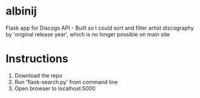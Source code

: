# albinij
Flask app for Discogs API - Built so I could sort and filter artist discography by 'original release year', which is no longer possible on main site

# Instructions
1. Download the repo
2. Run 'flask-search.py' from command line
3. Open browser to localhost:5000
